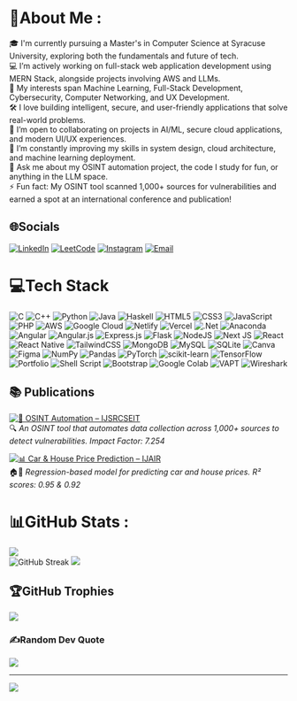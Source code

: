 # 💫About Me :
🎓 I'm currently pursuing a Master's in Computer Science at Syracuse University, exploring both the fundamentals and future of tech.          
💻 I’m actively working on full-stack web application development using MERN Stack, alongside projects involving AWS and LLMs.  
🚀 My interests span Machine Learning, Full-Stack Development, Cybersecurity, Computer Networking, and UX Development.  
🛠️ I love building intelligent, secure, and user-friendly applications that solve real-world problems.  
🤝 I’m open to collaborating on projects in AI/ML, secure cloud applications, and modern UI/UX experiences.  
🧠 I’m constantly improving my skills in system design, cloud architecture, and machine learning deployment.  
💬 Ask me about my OSINT automation project, the code I study for fun, or anything in the LLM space.  
⚡ Fun fact: My OSINT tool scanned 1,000+ sources for vulnerabilities and earned a spot at an international conference and publication!

## 🌐Socials
[![LinkedIn](https://img.shields.io/badge/LinkedIn-%230077B5.svg?logo=linkedin&logoColor=white)](https://linkedin.com/in/aditya-kini) [![LeetCode](https://img.shields.io/badge/LeetCode-FFA116?style=flat-square&logo=leetcode&logoColor=black)](https://leetcode.com/Kini7686/) [![Instagram](https://img.shields.io/badge/Instagram-%23E4405F.svg?logo=Instagram&logoColor=white)](https://instagram.com/_adityakini_) [![Email](https://img.shields.io/badge/Gmail-adityakini7686@gmail.com-D14836?style=for-the-badge&logo=gmail&logoColor=white)](mailto:adityakini7686@gmail.com)


# 💻Tech Stack
![C](https://img.shields.io/badge/c-%2300599C.svg?style=for-the-badge&logo=c&logoColor=white) ![C++](https://img.shields.io/badge/c++-%2300599C.svg?style=for-the-badge&logo=c%2B%2B&logoColor=white) ![Python](https://img.shields.io/badge/python-3670A0?style=for-the-badge&logo=python&logoColor=ffdd54) ![Java](https://img.shields.io/badge/java-%23ED8B00.svg?style=for-the-badge&logo=java&logoColor=white) ![Haskell](https://img.shields.io/badge/Haskell-5e5086?style=for-the-badge&logo=haskell&logoColor=white) ![HTML5](https://img.shields.io/badge/html5-%23E34F26.svg?style=for-the-badge&logo=html5&logoColor=white) ![CSS3](https://img.shields.io/badge/css3-%231572B6.svg?style=for-the-badge&logo=css3&logoColor=white) ![JavaScript](https://img.shields.io/badge/javascript-%23323330.svg?style=for-the-badge&logo=javascript&logoColor=%23F7DF1E) ![PHP](https://img.shields.io/badge/php-%23777BB4.svg?style=for-the-badge&logo=php&logoColor=white) ![AWS](https://img.shields.io/badge/AWS-%23FF9900.svg?style=for-the-badge&logo=amazon-aws&logoColor=white) ![Google Cloud](https://img.shields.io/badge/Google%20Cloud-%234285F4.svg?style=for-the-badge&logo=google-cloud&logoColor=white) ![Netlify](https://img.shields.io/badge/netlify-%23000000.svg?style=for-the-badge&logo=netlify&logoColor=#00C7B7) ![Vercel](https://img.shields.io/badge/vercel-%23000000.svg?style=for-the-badge&logo=vercel&logoColor=white) ![.Net](https://img.shields.io/badge/.NET-5C2D91?style=for-the-badge&logo=.net&logoColor=white) ![Anaconda](https://img.shields.io/badge/Anaconda-%2344A833.svg?style=for-the-badge&logo=anaconda&logoColor=white) ![Angular](https://img.shields.io/badge/angular-%23DD0031.svg?style=for-the-badge&logo=angular&logoColor=white) ![Angular.js](https://img.shields.io/badge/angular.js-%23E23237.svg?style=for-the-badge&logo=angularjs&logoColor=white) ![Express.js](https://img.shields.io/badge/express.js-%23404d59.svg?style=for-the-badge&logo=express&logoColor=%2361DAFB) ![Flask](https://img.shields.io/badge/flask-%23000.svg?style=for-the-badge&logo=flask&logoColor=white) ![NodeJS](https://img.shields.io/badge/node.js-6DA55F?style=for-the-badge&logo=node.js&logoColor=white) ![Next JS](https://img.shields.io/badge/Next-black?style=for-the-badge&logo=next.js&logoColor=white) ![React](https://img.shields.io/badge/react-%2320232a.svg?style=for-the-badge&logo=react&logoColor=%2361DAFB) ![React Native](https://img.shields.io/badge/react_native-%2320232a.svg?style=for-the-badge&logo=react&logoColor=%2361DAFB) ![TailwindCSS](https://img.shields.io/badge/tailwindcss-%2338B2AC.svg?style=for-the-badge&logo=tailwind-css&logoColor=white) ![MongoDB](https://img.shields.io/badge/MongoDB-%234ea94b.svg?style=for-the-badge&logo=mongodb&logoColor=white) ![MySQL](https://img.shields.io/badge/mysql-%2300f.svg?style=for-the-badge&logo=mysql&logoColor=white) ![SQLite](https://img.shields.io/badge/sqlite-%2307405e.svg?style=for-the-badge&logo=sqlite&logoColor=white) ![Canva](https://img.shields.io/badge/Canva-%2300C4CC.svg?style=for-the-badge&logo=Canva&logoColor=white) 	![Figma](https://img.shields.io/badge/figma-%23F24E1E.svg?style=for-the-badge&logo=figma&logoColor=white) ![NumPy](https://img.shields.io/badge/numpy-%23013243.svg?style=for-the-badge&logo=numpy&logoColor=white) ![Pandas](https://img.shields.io/badge/pandas-%23150458.svg?style=for-the-badge&logo=pandas&logoColor=white) ![PyTorch](https://img.shields.io/badge/PyTorch-%23EE4C2C.svg?style=for-the-badge&logo=PyTorch&logoColor=white) ![scikit-learn](https://img.shields.io/badge/scikit--learn-%23F7931E.svg?style=for-the-badge&logo=scikit-learn&logoColor=white) ![TensorFlow](https://img.shields.io/badge/TensorFlow-%23FF6F00.svg?style=for-the-badge&logo=TensorFlow&logoColor=white) ![Portfolio](https://img.shields.io/badge/Portfolio-%23000000.svg?style=for-the-badge&logo=firefox&logoColor=#FF7139) ![Shell Script](https://img.shields.io/badge/shell_script-%23121011.svg?style=for-the-badge&logo=gnu-bash&logoColor=white) ![Bootstrap](https://img.shields.io/badge/bootstrap-%23563D7C.svg?style=for-the-badge&logo=bootstrap&logoColor=white) ![Google Colab](https://img.shields.io/badge/Google_Colab-F9AB00?style=for-the-badge&logo=googlecolab&logoColor=black) ![VAPT](https://img.shields.io/badge/VAPT-Security-9C27B0?style=for-the-badge&logo=hackthebox&logoColor=white) ![Wireshark](https://img.shields.io/badge/Wireshark-1679A7?style=for-the-badge&logo=wireshark&logoColor=white)

## 📚 Publications

[![📰 OSINT Automation – IJSRCSEIT](https://img.shields.io/badge/Published%20in-IJSRCSEIT-007ACC?style=for-the-badge&logo=bookstack&logoColor=white)](https://ijsrcseit.com/paper/CSEIT232551.pdf)  
🔍 *An OSINT tool that automates data collection across 1,000+ sources to detect vulnerabilities. Impact Factor: 7.254*

[![📊 Car & House Price Prediction – IJAIR](https://img.shields.io/badge/Published%20in-IJAIR-8A2BE2?style=for-the-badge&logo=read-the-docs&logoColor=white)](https://iaraedu.com/pdf/ijair-volume-8-issue-4-ix-october-december-2021.pdf)  
🏠🚗 *Regression-based model for predicting car and house prices. R² scores: 0.95 & 0.92*

# 📊GitHub Stats :
![](https://github-readme-stats.vercel.app/api?username=Kini7686&theme=radical&hide_border=false&include_all_commits=true&count_private=false)<br/>
![GitHub Streak](https://github-readme-streak-stats-eight.vercel.app/?user=Kini7686&theme=radical&hide_border=false)
![](https://github-readme-stats.vercel.app/api/top-langs/?username=Kini7686&theme=radical&hide_border=false&include_all_commits=true&count_private=false&layout=compact)

## 🏆GitHub Trophies
![](https://github-trophies.vercel.app/?username=Kini7686&theme=radical&no-frame=false&no-bg=false&margin-w=4)

### ✍️Random Dev Quote
![](https://quotes-github-readme.vercel.app/api?type=horizontal&theme=radical)

---
![](https://komarev.com/ghpvc/?username=Kini7686&color=blue&style=flat-square)
